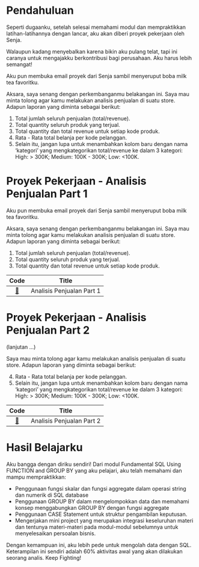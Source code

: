 # Pendahuluan
Seperti dugaanku, setelah selesai memahami modul dan mempraktikkan latihan-latihannya dengan lancar, aku akan diberi proyek pekerjaan oleh Senja.

Walaupun kadang menyebalkan karena bikin aku pulang telat, tapi ini caranya untuk mengajakku berkontribusi bagi perusahaan. Aku harus lebih semangat!

Aku pun membuka email proyek dari Senja sambil menyeruput boba milk tea favoritku.

Aksara, saya senang dengan perkembanganmu belakangan ini. Saya mau minta tolong agar kamu melakukan analisis penjualan di suatu store. Adapun laporan yang diminta sebagai berikut:

1. Total jumlah seluruh penjualan (total/revenue).
2. Total quantity seluruh produk yang terjual.
3. Total quantity dan total revenue untuk setiap kode produk.
4. Rata - Rata total belanja per kode pelanggan.
5. Selain itu,  jangan lupa untuk menambahkan kolom baru dengan nama ‘kategori’ yang mengkategorikan total/revenue ke dalam 3 kategori: High: > 300K; Medium: 100K - 300K; Low: <100K.

# Proyek Pekerjaan - Analisis Penjualan Part 1
Aku pun membuka email proyek dari Senja sambil menyeruput boba milk tea favoritku.

Aksara, saya senang dengan perkembanganmu belakangan ini. Saya mau minta tolong agar kamu melakukan analisis penjualan di suatu store. Adapun laporan yang diminta sebagai berikut:

1. Total jumlah seluruh penjualan (total/revenue).
2. Total quantity seluruh produk yang terjual.
3. Total quantity dan total revenue untuk setiap kode produk.

| Code  |               Title              	|
|:----:	|:--------------------------------:	|
| [📜](https://github.com/bayubagusbagaswara/dqlab-data-engineer/blob/master/3-Fundamental%20SQL%20Using%20FUNCTION%20and%20GROUP%20BY/4-Mini%20Project/1-Analisis-Penjualan-Part-1.sql) | Analisis Penjualan Part 1 |

# Proyek Pekerjaan - Analisis Penjualan Part 2
(lanjutan ...)

Saya mau minta tolong agar kamu melakukan analisis penjualan di suatu store. Adapun laporan yang diminta sebagai berikut:

4. Rata - Rata total belanja per kode pelanggan.
5. Selain itu,  jangan lupa untuk menambahkan kolom baru dengan nama ‘kategori’ yang mengkategorikan total/revenue ke dalam 3 kategori: High: > 300K; Medium: 100K - 300K; Low: <100K.

| Code  |               Title              	|
|:----:	|:--------------------------------:	|
| [📜](https://github.com/bayubagusbagaswara/dqlab-data-engineer/blob/master/3-Fundamental%20SQL%20Using%20FUNCTION%20and%20GROUP%20BY/4-Mini%20Project/2-Analisis-Penjualan-Part-2.sql) | Analisis Penjualan Part 2 |

# Hasil Belajarku
Aku bangga dengan diriku sendiri! Dari modul Fundamental SQL Using FUNCTION and GROUP BY yang aku pelajari, aku telah memahami dan mampu mempraktikkan:

- Penggunaan fungsi skalar dan fungsi aggregate dalam operasi string dan numerik di SQL database
- Penggunaan GROUP BY dalam mengelompokkan data dan memahami konsep menggabungkan GROUP BY dengan fungsi aggregate
- Penggunaan CASE Statement untuk struktur pengambilan keputusan.
- Mengerjakan mini project yang merupakan integrasi keseluruhan materi dan tentunya materi-materi pada modul-modul sebelumnya untuk menyelesaikan persoalan bisnis.

Dengan kemampuan ini, aku lebih pede untuk mengolah data dengan SQL. Keterampilan ini sendiri adalah 60% aktivitas awal yang akan dilakukan seorang analis. Keep Fighting!